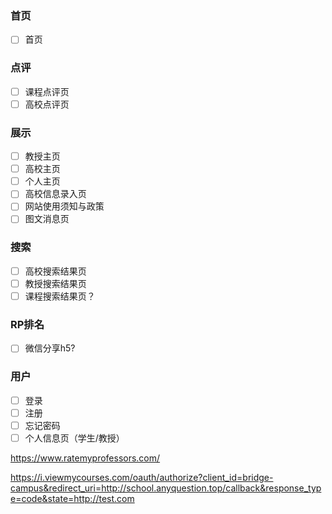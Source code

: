 ### 首页
- [ ] 首页

### 点评
- [ ] 课程点评页
- [ ] 高校点评页

### 展示
- [ ] 教授主页
- [ ] 高校主页
- [ ] 个人主页
- [ ] 高校信息录入页
- [ ] 网站使用须知与政策
- [ ] 图文消息页

### 搜索
- [ ] 高校搜索结果页
- [ ] 教授搜索结果页
- [ ] 课程搜索结果页？

### RP排名
- [ ] 微信分享h5?

### 用户
- [ ] 登录
- [ ] 注册
- [ ] 忘记密码
- [ ] 个人信息页（学生/教授）

https://www.ratemyprofessors.com/

https://i.viewmycourses.com/oauth/authorize?client_id=bridge-campus&redirect_uri=http://school.anyquestion.top/callback&response_type=code&state=http://test.com